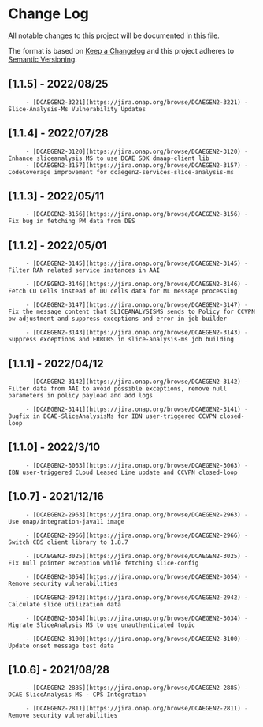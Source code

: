 # Change Log
All notable changes to this project will be documented in this file.

The format is based on [Keep a Changelog](http://keepachangelog.com/)
and this project adheres to [Semantic Versioning](http://semver.org/).

## [1.1.5] - 2022/08/25
         - [DCAEGEN2-3221](https://jira.onap.org/browse/DCAEGEN2-3221) - Slice-Analysis-Ms Vulnerability Updates
## [1.1.4] - 2022/07/28
         - [DCAEGEN2-3120](https://jira.onap.org/browse/DCAEGEN2-3120) - Enhance sliceanalysis MS to use DCAE SDK dmaap-client lib
         - [DCAEGEN2-3157](https://jira.onap.org/browse/DCAEGEN2-3157) - CodeCoverage improvement for dcaegen2-services-slice-analysis-ms

## [1.1.3] - 2022/05/11
         - [DCAEGEN2-3156](https://jira.onap.org/browse/DCAEGEN2-3156) - Fix bug in fetching PM data from DES

## [1.1.2] - 2022/05/01
         - [DCAEGEN2-3145](https://jira.onap.org/browse/DCAEGEN2-3145) - Filter RAN related service instances in AAI

         - [DCAEGEN2-3146](https://jira.onap.org/browse/DCAEGEN2-3146) - Fetch CU Cells instead of DU cells data for ML message processing

         - [DCAEGEN2-3147](https://jira.onap.org/browse/DCAEGEN2-3147) - Fix the message content that SLICEANALYSISMS sends to Policy for CCVPN bw adjustment and suppress exceptions and error in job builder

         - [DCAEGEN2-3143](https://jira.onap.org/browse/DCAEGEN2-3143) - Suppress exceptions and ERRORS in slice-analysis-ms job building

## [1.1.1] - 2022/04/12
         - [DCAEGEN2-3142](https://jira.onap.org/browse/DCAEGEN2-3142) - Filter data from AAI to avoid possible exceptions, remove null parameters in policy payload and add logs

         - [DCAEGEN2-3141](https://jira.onap.org/browse/DCAEGEN2-3141) - Bugfix in DCAE-SliceAnalysisMs for IBN user-triggered CCVPN closed-loop

## [1.1.0] - 2022/3/10
         - [DCAEGEN2-3063](https://jira.onap.org/browse/DCAEGEN2-3063) - IBN user-triggered CLoud Leased Line update and CCVPN closed-loop

## [1.0.7] - 2021/12/16
         - [DCAEGEN2-2963](https://jira.onap.org/browse/DCAEGEN2-2963) - Use onap/integration-java11 image

         - [DCAEGEN2-2966](https://jira.onap.org/browse/DCAEGEN2-2966) - Switch CBS client library to 1.8.7

         - [DCAEGEN2-3025](https://jira.onap.org/browse/DCAEGEN2-3025) - Fix null pointer exception while fetching slice-config

         - [DCAEGEN2-3054](https://jira.onap.org/browse/DCAEGEN2-3054) - Remove security vulnerabilities

         - [DCAEGEN2-2942](https://jira.onap.org/browse/DCAEGEN2-2942) - Calculate slice utilization data

         - [DCAEGEN2-3034](https://jira.onap.org/browse/DCAEGEN2-3034) - Migrate SliceAnalysis MS to use unauthenticated topic

         - [DCAEGEN2-3100](https://jira.onap.org/browse/DCAEGEN2-3100) - Update onset message test data

## [1.0.6] - 2021/08/28
         - [DCAEGEN2-2885](https://jira.onap.org/browse/DCAEGEN2-2885) - DCAE SliceAnalysis MS - CPS Integration

         - [DCAEGEN2-2811](https://jira.onap.org/browse/DCAEGEN2-2811) - Remove security vulnerabilities
